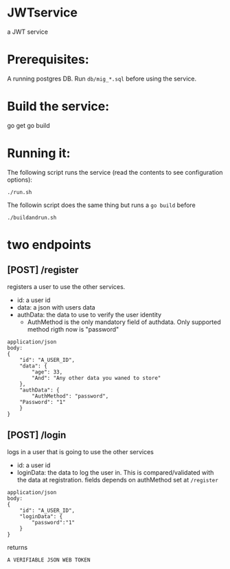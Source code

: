 # JWTservice
a JWT service

# Prerequisites:

A running postgres DB. Run `db/mig_*.sql` before using the service.

# Build the service:

go get
go build

# Running it:

The following script runs the service (read the contents to see configuration options):
```
./run.sh
```

The followin script does the same thing but runs a `go build` before 
```
./buildandrun.sh
```

# two endpoints 

## [POST] /register

registers a user to use the other services. 

- id: a user id  
- data: a json with users data  
- authData: the data to use to verify the user identity  
  - AuthMethod is the only mandatory field of authdata. Only supported method rigth now is "password"

```
application/json
body:
{
    "id": "A_USER_ID", 
    "data": {
        "age": 33,
        "And": "Any other data you waned to store"
    },
    "authData": {
        "AuthMethod": "password",
	"Password": "1"
    }
}
```

## [POST] /login

logs in a user that is going to use the other services

- id: a user id
- loginData: the data to log the user in. This is compared/validated with the data at registration. fields depends on authMethod set at `/register`

```
application/json
body:
{
    "id": "A_USER_ID",
    "loginData": {
        "password":"1"
    }
}
```
returns
```
A VERIFIABLE JSON WEB TOKEN
```
